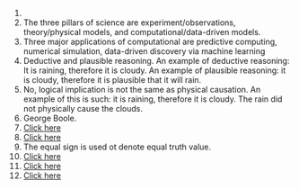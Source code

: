 1.
2.  The three pillars of science are experiment/observations, theory/physical models, and computational/data-driven models.
3. Three major applications of computational are predictive computing, numerical simulation, data-driven discovery via machine learning
4. Deductive and plausible reasoning. An example of deductive reasoning: It is raining, therefore it is cloudy. An example of plausible reasoning: it is cloudy, therefore it is plausible that it will rain.
5. No, logical implication is not the same as physical causation. An example of this is such: it is raining, therefore it is cloudy. The rain did not physically cause the clouds.
6. George Boole.
7. [Click here](quiz3pt1.JPG)
8. [Click here](quiz3pt1.JPG)
9. The equal sign is used ot denote equal truth value.
10. [Click here](quiz3pt1.JPG)
11. [Click here](quiz3pt1.JPG)
12. [Click here](quiz3pt1.JPG)
